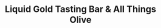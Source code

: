 ---
title: "Liquid Gold Tasting Bar & All Things Olive"
url: /moncton/liquid-gold-tasting-bar-und-all-things-olive/
shop: Supermarkt
---